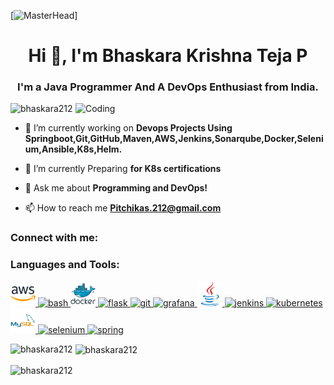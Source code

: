 [![MasterHead](https://www.google.com/url?sa=i&url=http%3A%2F%2Ffaun.dev%2Fc%2Fstories%2Fisitmohit%2Fcloud-vs-devops-in-2023%2F&psig=AOvVaw3PmZc8AQ0Ak8uAZ_dfwVfN&ust=1686919789673000&source=images&cd=vfe&ved=0CBEQjRxqFwoTCMDi3Yioxf8CFQAAAAAdAAAAABA5)]
<h1 align="center">Hi 👋, I'm Bhaskara Krishna Teja P</h1>
<h3 align="center">I'm a Java Programmer And A DevOps Enthusiast from India.</h3>
<img align="right" alt="Coding" width="400" src="https://cdn.dribbble.com/users/1162077/screenshots/3848914/programmer.gif">

<p align="left"> <img src="https://komarev.com/ghpvc/?username=bhaskara212&label=Profile%20views&color=0e75b6&style=flat" alt="bhaskara212" /> </p>

- 🔭 I’m currently working on **Devops Projects Using Springboot,Git,GitHub,Maven,AWS,Jenkins,Sonarqube,Docker,Selenium,Ansible,K8s,Helm.**

- 🌱 I’m currently Preparing **for K8s certifications**

- 💬 Ask me about **Programming and DevOps!**

- 📫 How to reach me **Pitchikas.212@gmail.com**

<h3 align="left">Connect with me:</h3>
<p align="left">
</p>

<h3 align="left">Languages and Tools:</h3>
<p align="left"> <a href="https://aws.amazon.com" target="_blank" rel="noreferrer"> <img src="https://raw.githubusercontent.com/devicons/devicon/master/icons/amazonwebservices/amazonwebservices-original-wordmark.svg" alt="aws" width="40" height="40"/> </a> <a href="https://www.gnu.org/software/bash/" target="_blank" rel="noreferrer"> <img src="https://www.vectorlogo.zone/logos/gnu_bash/gnu_bash-icon.svg" alt="bash" width="40" height="40"/> </a> <a href="https://www.docker.com/" target="_blank" rel="noreferrer"> <img src="https://raw.githubusercontent.com/devicons/devicon/master/icons/docker/docker-original-wordmark.svg" alt="docker" width="40" height="40"/> </a> <a href="https://flask.palletsprojects.com/" target="_blank" rel="noreferrer"> <img src="https://www.vectorlogo.zone/logos/pocoo_flask/pocoo_flask-icon.svg" alt="flask" width="40" height="40"/> </a> <a href="https://git-scm.com/" target="_blank" rel="noreferrer"> <img src="https://www.vectorlogo.zone/logos/git-scm/git-scm-icon.svg" alt="git" width="40" height="40"/> </a> <a href="https://grafana.com" target="_blank" rel="noreferrer"> <img src="https://www.vectorlogo.zone/logos/grafana/grafana-icon.svg" alt="grafana" width="40" height="40"/> </a> <a href="https://www.java.com" target="_blank" rel="noreferrer"> <img src="https://raw.githubusercontent.com/devicons/devicon/master/icons/java/java-original.svg" alt="java" width="40" height="40"/> </a> <a href="https://www.jenkins.io" target="_blank" rel="noreferrer"> <img src="https://www.vectorlogo.zone/logos/jenkins/jenkins-icon.svg" alt="jenkins" width="40" height="40"/> </a> <a href="https://kubernetes.io" target="_blank" rel="noreferrer"> <img src="https://www.vectorlogo.zone/logos/kubernetes/kubernetes-icon.svg" alt="kubernetes" width="40" height="40"/> </a> <a href="https://www.mysql.com/" target="_blank" rel="noreferrer"> <img src="https://raw.githubusercontent.com/devicons/devicon/master/icons/mysql/mysql-original-wordmark.svg" alt="mysql" width="40" height="40"/> </a> <a href="https://www.selenium.dev" target="_blank" rel="noreferrer"> <img src="https://raw.githubusercontent.com/detain/svg-logos/780f25886640cef088af994181646db2f6b1a3f8/svg/selenium-logo.svg" alt="selenium" width="40" height="40"/> </a> <a href="https://spring.io/" target="_blank" rel="noreferrer"> <img src="https://www.vectorlogo.zone/logos/springio/springio-icon.svg" alt="spring" width="40" height="40"/> </a> </p>

<p><img align="left" src="https://github-readme-stats.vercel.app/api/top-langs?username=bhaskara212&show_icons=true&locale=en&layout=compact" alt="bhaskara212" /></p>

<p>&nbsp;<img align="center" src="https://github-readme-stats.vercel.app/api?username=bhaskara212&show_icons=true&locale=en" alt="bhaskara212" /></p>

<p><img align="center" src="https://github-readme-streak-stats.herokuapp.com/?user=bhaskara212&" alt="bhaskara212" /></p>

